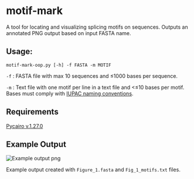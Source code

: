 # motif-mark

A tool for locating and visualizing splicing motifs on sequences. Outputs an annotated PNG output based on input FASTA name.

## Usage:

`motif-mark-oop.py [-h] -f FASTA -m MOTIF`

`-f` : FASTA file with max 10 sequences and ≤1000 bases per sequence.

`-m` : Text file with one motif per line in a text file and <≤10 bases per motif. Bases must comply with [IUPAC naming conventions](https://genome.ucsc.edu/goldenPath/help/iupac.html).

## Requirements
[Pycairo v.1.27.0](https://github.com/pygobject/pycairo)

## Example Output

![Example output png](data/)

Example output created with `Figure_1.fasta` and `Fig_1_motifs.txt` files.
